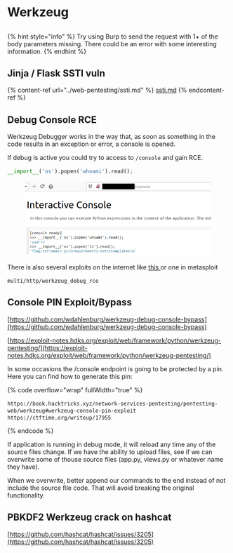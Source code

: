 # Werkzeug

##

{% hint style="info" %}
Try using Burp to send the request with 1+ of the body parameters missing. There could be an error with some interesting information.
{% endhint %}

## Jinja / Flask SSTI vuln

{% content-ref url="../web-pentesting/ssti.md" %}
[ssti.md](../web-pentesting/ssti.md)
{% endcontent-ref %}

## Debug Console RCE

Werkzeug Debugger works in the way that, as soon as something in the code results in an exception or error, a console is opened.

If debug is active you could try to access to `/console` and gain RCE.

```python
__import__('os').popen('whoami').read();
```

<figure><img src="../../.gitbook/assets/image (45).png" alt=""><figcaption></figcaption></figure>

There is also several exploits on the internet like [this ](https://github.com/its-arun/Werkzeug-Debug-RCE)or one in metasploit&#x20;

```
multi/http/werkzeug_debug_rce
```

## Console PIN Exploit/Bypass

[https://github.com/wdahlenburg/werkzeug-debug-console-bypass](https://github.com/wdahlenburg/werkzeug-debug-console-bypass)

[https://exploit-notes.hdks.org/exploit/web/framework/python/werkzeug-pentesting/](https://exploit-notes.hdks.org/exploit/web/framework/python/werkzeug-pentesting/)

In some occasions the /console endpoint is going to be protected by a pin. Here you can find how to generate this pin:

{% code overflow="wrap" fullWidth="true" %}
```
https://book.hacktricks.xyz/network-services-pentesting/pentesting-web/werkzeug#werkzeug-console-pin-exploit
https://ctftime.org/writeup/17955
```
{% endcode %}

If application is running in debug mode, it will reload any time any of the source files change. If we have the ability to upload files, see if we can overwrite some of thouse source files (app.py, views.py or whatever name they have).

When we overwrite, better append our commands to the end instead of not include the source file code. That will avoid breaking the original functionality.

## PBKDF2 Werkzeug crack on hashcat

[https://github.com/hashcat/hashcat/issues/3205](https://github.com/hashcat/hashcat/issues/3205)
